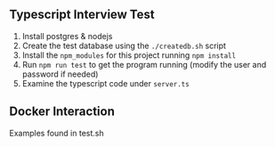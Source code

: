 ## Typescript Interview Test

1. Install postgres & nodejs
2. Create the test database using the `./createdb.sh` script
3. Install the `npm_modules` for this project running `npm install`
4. Run `npm run test` to get the program running (modify the user and password if needed)
5. Examine the typescript code under `server.ts`

## Docker Interaction

Examples found in test.sh